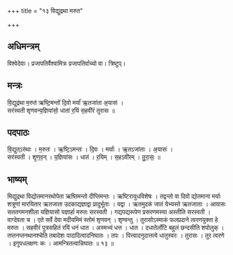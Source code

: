 +++
title = "१३ विद्युद्रथा मरुत"

+++
## अधिमन्त्रम्
विश्वेदेवाः। प्रजापतिर्वैश्वामित्रः प्रजापतिर्वाच्यो वा। त्रिष्टुप्।

## मन्त्रः
वि॒द्युद्र॑था म॒रुत॑ ऋष्टि॒मन्तो॑ दि॒वो मर्या॑ ऋ॒तजा॑ता अ॒यासः॑ ।  
सर॑स्वती शृणवन्य॒ज्ञिया॑सो॒ धाता॑ र॒यिं स॒हवी॑रं तुरासः ॥

## पदपाठः
वि॒द्युत्ऽर॑थाः । म॒रुतः॑ । ऋ॒ष्टि॒ऽमन्तः॑ । दि॒वः । मर्याः॑ । ऋ॒तऽजा॑ताः । अ॒यासः॑ ।  
सर॑स्वती । शृ॒ण॒व॒न् । य॒ज्ञिया॑सः । धात॑ । र॒यिम् । स॒हऽवी॑रम् । तु॒रा॒सः॒ ॥

## भाष्यम्
मिद्युद्रथा विद्योतमानरथोपेता ऋष्तिमन्तो दीप्तिमन्तः । ऋष्टिरायुधविशेषः । तद्वन्तो वा दिवो द्योतमाना मर्याः शत्रूणां मारयितार ऋतजाता उदकाद्यज्ञाद्वा प्रादुर्भूताः । यद्वा । ऋतमुदकं जातं येभ्यस्ते ऋतजाताः । आयासः सततगमनशीला यज्ञियासो यज्ञार्हा मरुतः सरस्वती । गद्यपद्यरूपेण प्रसरणमस्या अस्तीति सरस्वती । वाग्देवता च । एते सर्वे देवा मदीयमिमं स्तोमं शृणवन् । शृण्वन्तु । तुरासोऽस्माकं फलप्रदाने त्वरणयुक्ता हे मरुतः । सहवीरं पुत्रसहितं रयिं धनं धात । अस्मभ्यं धत्त । धात । दधातेर्लोटि बहुलं छन्दसीति शपोलुक् । तप्तनप्तनथानश्चेति तबादेशः पादादित्वादनिघातः । तपः । पित्त्वादनुदात्तत्वे धातुस्वरः । तुरासः । तुर त्वरणे । इगुपधलक्षणः कः । आमन्त्रितत्वान्निघातः ॥ १३ ॥